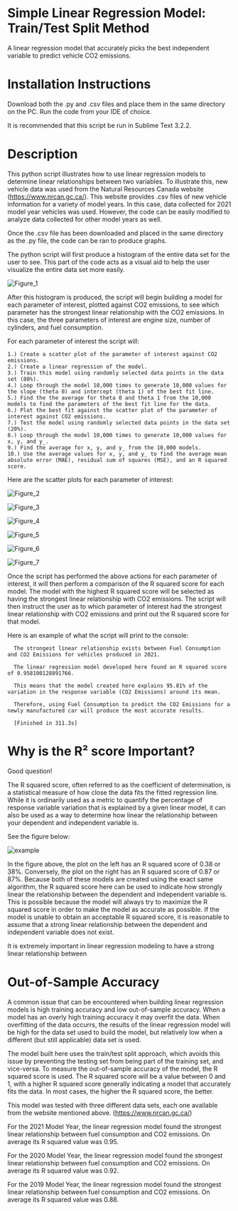 # Simple Linear Regression Model: Train/Test Split Method
A linear regression model that accurately picks the best independent variable to predict vehicle CO2 emissions.

# Installation Instructions
Download both the .py and .csv files and place them in the same directory on the PC. Run the code from your IDE of choice.

It is recommended that this script be run in Sublime Text 3.2.2. 

# Description
This python script illustrates how to use linear regression models to determine linear relationships between two variables. To illustrate this, new vehicle data was used from the Natural Resources Canada website (https://www.nrcan.gc.ca/). This website provides .csv files of new vehicle information for a variety of model years. In this case, data collected for 2021 model year vehicles was used. However, the code can be easily modified to analyze data collected for other model years as well.

Once the .csv file has been downloaded and placed in the same directory as the .py file, the code can be ran to produce graphs. 

The python script will first produce a histogram of the entire data set for the user to see. This part of the code acts as a visual aid to help the user visualize the entire data set more easily.


   ![Figure_1](https://user-images.githubusercontent.com/83550613/119499749-a2a70e80-bd2c-11eb-89c4-2328489861e9.png)


After this histogram is produced, the script will begin building a model for each parameter of interest, plotted against CO2 emissions, to see which parameter has the strongest linear relationship with the CO2 emissions. In this case, the three parameters of interest are engine size, number of cylinders, and fuel consumption. 

For each parameter of interest the script will:

	1.) Create a scatter plot of the parameter of interest against CO2 emissions.
	2.) Create a linear regression of the model.
	3.) Train this model using randomly selected data points in the data set (80%). 
	4.) Loop through the model 10,000 times to generate 10,000 values for the slope (theta 0) and intercept (theta 1) of the best fit line.
	5.) Find the the average for theta 0 and theta 1 from the 10,000 models to find the parameters of the best fit line for the data.
	6.) Plot the best fit against the scatter plot of the parameter of interest against CO2 emissions. 
	7.) Test the model using randomly selected data points in the data set (20%).
	8.) Loop through the model 10,000 times to generate 10,000 values for x, y, and y_.
	9.) Find the average for x, y, and y_ from the 10,000 models. 
	10.) Use the average values for x, y, and y_ to find the average mean absolute error (MAE), residual sum of squares (MSE), and an R squared score.

Here are the scatter plots for each parameter of interest:


   ![Figure_2](https://user-images.githubusercontent.com/83550613/119589554-a5d7e400-bd98-11eb-8a8e-2d1a17aa3d98.png)
	 
	 
   ![Figure_3](https://user-images.githubusercontent.com/83550613/119589582-b12b0f80-bd98-11eb-8b89-dbcb545c959b.png)
	 
	 
   ![Figure_4](https://user-images.githubusercontent.com/83550613/119589587-b2f4d300-bd98-11eb-87a2-035b1b9c2d48.png)
	 
	 
   ![Figure_5](https://user-images.githubusercontent.com/83550613/119589592-b4be9680-bd98-11eb-8478-99d7e2344951.png)
	 
	 
   ![Figure_6](https://user-images.githubusercontent.com/83550613/119589593-b6885a00-bd98-11eb-8e31-7d783decf391.png)
	 
	 
   ![Figure_7](https://user-images.githubusercontent.com/83550613/119589597-b8eab400-bd98-11eb-8a21-4582ff054e6b.png)


Once the script has performed the above actions for each parameter of interest, it will then perform a comparison of the R squared score for each model. The model with the highest R squared score will be selected as having the strongest linear relationship with CO2 emissions. The script will then instruct the user as to which parameter of interest had the strongest linear relationship with CO2 emissions and print out the R squared score for that model. 

Here is an example of what the script will print to the console:

      The strongest linear relationship exists between Fuel Consumption and CO2 Emissions for vehicles produced in 2021.

      The linear regression model developed here found an R squared score of 0.958100128891766.

      This means that the model created here explains 95.81% of the variation in the response variable (CO2 Emissions) around its mean.

      Therefore, using Fuel Consumption to predict the CO2 Emissions for a newly manufactured car will produce the most accurate results. 

      [Finished in 311.3s]
      
# Why is the R² score Important?

Good question!

The R squared score, often referred to as the coefficient of determination, is a statistical measure of how close the data fits the fitted regression line. While it is ordinarily used as a metric to quantify the percentage of response variable variation that is explained by a given linear model, it can also be used as a way to determine how linear the relationship between your dependent and independent variable is. 

See the figure below:

![example](https://user-images.githubusercontent.com/83550613/121426750-8c5a9e80-c939-11eb-867b-84dea00d8c50.jpg)

In the figure above, the plot on the left has an R squared score of 0.38 or 38%. Conversely, the plot on the right has an R squared score of 0.87 or 87%. Because both of these models are created using the exact same algorithm, the R squared score here can be used to indicate how strongly linear the relationship between the dependent and independent variable is. This is possible because the model will always try to maximize the R squared score in order to make the model as accurate as possible. If the model is unable to obtain an acceptable R squared score, it is reasonable to assume that a strong linear relationship between the dependent and independent variable does not exist. 

It is extremely important in linear regression modeling to have a strong linear relationship between 

# Out-of-Sample Accuracy

A common issue that can be encountered when building linear regression models is high training accuracy and low out-of-sample accuracy. When a model has an overly high training accuracy it may overfit the data. When overfitting of the data occurrs, the results of the linear regression model will be high for the data set used to build the model, but relatively low when a different (but still applicable) data set is used. 

The model built here uses the train/test split approach, which avoids this issue by preventing the testing set from being part of the training set, and vice-versa. To measure the out-of-sample accuracy of the model, the R squared score is used. The R squared score will be a value between 0 and 1, with a higher R squared score generally indicating a model that accurately fits the data. In most cases, the higher the R squared score, the better. 

This model was tested with three different data sets, each one available from the website mentioned above. (https://www.nrcan.gc.ca/)

For the 2021 Model Year, the linear regression model found the strongest linear relationship between fuel consumption and CO2 emissions. On average its R squared value was 0.95.

For the 2020 Model Year, the linear regression model found the strongest linear relationship between fuel consumption and CO2 emissions. On average its R squared value was 0.92.

For the 2019 Model Year, the linear regression model found the strongest linear relationship between fuel consumption and CO2 emissions. On average its R squared value was 0.88.
